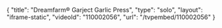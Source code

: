 {
    "title": "Dreamfarm&reg; Garject Garlic Press",
    "type": "solo",
    "layout": "iframe-static",
    "videoId": "110002056",
    "url": "\/tvpembed\/110002056"
}